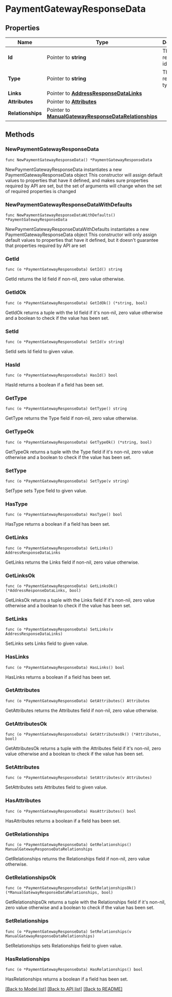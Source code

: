 # PaymentGatewayResponseData

## Properties

Name | Type | Description | Notes
------------ | ------------- | ------------- | -------------
**Id** | Pointer to **string** | The resource&#39;s id | [optional] 
**Type** | Pointer to **string** | The resource&#39;s type | [optional] 
**Links** | Pointer to [**AddressResponseDataLinks**](AddressResponseDataLinks.md) |  | [optional] 
**Attributes** | Pointer to [**Attributes**](Attributes.md) |  | [optional] 
**Relationships** | Pointer to [**ManualGatewayResponseDataRelationships**](ManualGatewayResponseDataRelationships.md) |  | [optional] 

## Methods

### NewPaymentGatewayResponseData

`func NewPaymentGatewayResponseData() *PaymentGatewayResponseData`

NewPaymentGatewayResponseData instantiates a new PaymentGatewayResponseData object
This constructor will assign default values to properties that have it defined,
and makes sure properties required by API are set, but the set of arguments
will change when the set of required properties is changed

### NewPaymentGatewayResponseDataWithDefaults

`func NewPaymentGatewayResponseDataWithDefaults() *PaymentGatewayResponseData`

NewPaymentGatewayResponseDataWithDefaults instantiates a new PaymentGatewayResponseData object
This constructor will only assign default values to properties that have it defined,
but it doesn't guarantee that properties required by API are set

### GetId

`func (o *PaymentGatewayResponseData) GetId() string`

GetId returns the Id field if non-nil, zero value otherwise.

### GetIdOk

`func (o *PaymentGatewayResponseData) GetIdOk() (*string, bool)`

GetIdOk returns a tuple with the Id field if it's non-nil, zero value otherwise
and a boolean to check if the value has been set.

### SetId

`func (o *PaymentGatewayResponseData) SetId(v string)`

SetId sets Id field to given value.

### HasId

`func (o *PaymentGatewayResponseData) HasId() bool`

HasId returns a boolean if a field has been set.

### GetType

`func (o *PaymentGatewayResponseData) GetType() string`

GetType returns the Type field if non-nil, zero value otherwise.

### GetTypeOk

`func (o *PaymentGatewayResponseData) GetTypeOk() (*string, bool)`

GetTypeOk returns a tuple with the Type field if it's non-nil, zero value otherwise
and a boolean to check if the value has been set.

### SetType

`func (o *PaymentGatewayResponseData) SetType(v string)`

SetType sets Type field to given value.

### HasType

`func (o *PaymentGatewayResponseData) HasType() bool`

HasType returns a boolean if a field has been set.

### GetLinks

`func (o *PaymentGatewayResponseData) GetLinks() AddressResponseDataLinks`

GetLinks returns the Links field if non-nil, zero value otherwise.

### GetLinksOk

`func (o *PaymentGatewayResponseData) GetLinksOk() (*AddressResponseDataLinks, bool)`

GetLinksOk returns a tuple with the Links field if it's non-nil, zero value otherwise
and a boolean to check if the value has been set.

### SetLinks

`func (o *PaymentGatewayResponseData) SetLinks(v AddressResponseDataLinks)`

SetLinks sets Links field to given value.

### HasLinks

`func (o *PaymentGatewayResponseData) HasLinks() bool`

HasLinks returns a boolean if a field has been set.

### GetAttributes

`func (o *PaymentGatewayResponseData) GetAttributes() Attributes`

GetAttributes returns the Attributes field if non-nil, zero value otherwise.

### GetAttributesOk

`func (o *PaymentGatewayResponseData) GetAttributesOk() (*Attributes, bool)`

GetAttributesOk returns a tuple with the Attributes field if it's non-nil, zero value otherwise
and a boolean to check if the value has been set.

### SetAttributes

`func (o *PaymentGatewayResponseData) SetAttributes(v Attributes)`

SetAttributes sets Attributes field to given value.

### HasAttributes

`func (o *PaymentGatewayResponseData) HasAttributes() bool`

HasAttributes returns a boolean if a field has been set.

### GetRelationships

`func (o *PaymentGatewayResponseData) GetRelationships() ManualGatewayResponseDataRelationships`

GetRelationships returns the Relationships field if non-nil, zero value otherwise.

### GetRelationshipsOk

`func (o *PaymentGatewayResponseData) GetRelationshipsOk() (*ManualGatewayResponseDataRelationships, bool)`

GetRelationshipsOk returns a tuple with the Relationships field if it's non-nil, zero value otherwise
and a boolean to check if the value has been set.

### SetRelationships

`func (o *PaymentGatewayResponseData) SetRelationships(v ManualGatewayResponseDataRelationships)`

SetRelationships sets Relationships field to given value.

### HasRelationships

`func (o *PaymentGatewayResponseData) HasRelationships() bool`

HasRelationships returns a boolean if a field has been set.


[[Back to Model list]](../README.md#documentation-for-models) [[Back to API list]](../README.md#documentation-for-api-endpoints) [[Back to README]](../README.md)



